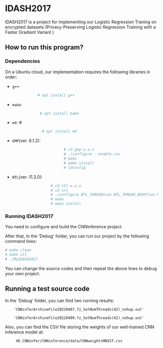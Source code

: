 # IDASH2017

IDASH2017 is a project for implementing our Logistic Regression Traning on  encrypted datasets (Privacy-Preserving Logistic Regression Training with a Faster Gradient Variant )

## How to run this program? 

### Dependencies

On a Ubuntu cloud, our implementation requires the following libraries in order:
* `g++`:      
```sh
               # apt install g++ 
```

* `make`:       
```sh
                # apt install make
```

* `m4`: #        
```sh
                 # apt install m4
```

* `GMP`(ver. 6.1.2):      
```sh
                           # cd gmp-x.x.x  
                           # ./configure --enable-cxx  
                           # make
                           # make install
                           # ldconfig
```

* `NTL`(ver. 11.3.0): 
```sh
                     # cd ntl-x.x.x
                     # cd src
                     # ./configure NTL_THREADS=on NTL_THREAD_BOOST=on NTL_EXCEPTIONS=on
                     # make
                     # make install
```

### Running IDASH2017

You need to configure and build the CNNinference project. 

After that, in the 'Debug' folder, you can run our project by the following command lines:

```sh
# make clean
# make all
# ./MyIDASH2017
``` 

You can change the source codes and then repeat the above lines to debug your own project.

## Running a test source code

In the 'Debug' folder, you can find two running results:   

        'CNNinferArchiveFile20220407.7z_SetNumThreads(42)_nohup.out'  
        
        'CNNinferArchiveFile20220409.7z_SetNumThreads(42)_nohup.out'
        
        
Also, you can find the CSV file storing the weights of our well-trained CNN inference model at:

         HE.CNNinfer/CNNinference/data/CNNweightsMNIST.csv
         


            
            
    

